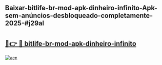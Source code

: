 ## Baixar-bitlife-br-mod-apk-dinheiro-infinito-Apk-sem-anúncios-desbloqueado-completamente-2025-#j29al

# <h2><a href="https://ainizakaria.my?title=bitlife-br-mod-apk-dinheiro-infinito&ref=22M">🔗👉 🔴 bitlife-br-mod-apk-dinheiro-infinito</a></h2>

[![acn](https://github.com/user-attachments/assets/0f9c940e-d8b0-45ae-aac7-cd30a18b3e1c)](https://ainizakaria.my?title=bitlife-br-mod-apk-dinheiro-infinito&ref=22M)


